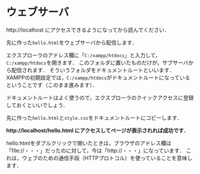# ウェブサーバ

http://localhost にアクセスできるようになってから読んでください．

先に作った`hello.html`をウェブサーバから配信します．

エクスプローラのアドレス欄に「`C:/xampp/htdocs`」と入力して，`C:/xampp/htdocs`を開きます．
このフォルダに置いたものだけが，サブサーバから配信されます．
そういうフォルダをドキュメントルートといいます．
XAMPPの初期設定では，`C:/xampp/htdocs`がドキュメントルートになっているということです（このまま進みます）．

ドキュメントルートはよく使うので，エクスプローラのクイックアクセスに登録しておくといいでしょう．

先に作った`hello.html`と`style.css`をドキュメントルートにコピーします．

**http://localhost/hello.html にアクセスしてページが表示されれば成功です．**

hello.htmlをダブルクリックで開いたときは，ブラウザのアドレス欄は「file://・・・」だったのに対して，今は「http://・・・」になっています．
これは，ウェブのための通信手段（HTTPプロトコル）を使っていることを意味します．
